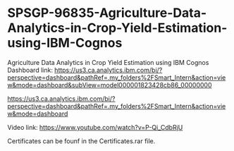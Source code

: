 # SPSGP-96835-Agriculture-Data-Analytics-in-Crop-Yield-Estimation-using-IBM-Cognos
Agriculture Data Analytics in Crop Yield Estimation using IBM Cognos
Dashboard link: https://us3.ca.analytics.ibm.com/bi/?perspective=dashboard&pathRef=.my_folders%2FSmart_Intern&action=view&mode=dashboard&subView=model000001823428cb86_00000000

https://us3.ca.analytics.ibm.com/bi/?perspective=dashboard&pathRef=.my_folders%2FSmart_Intern&action=view&mode=dashboard

Video link: https://www.youtube.com/watch?v=P-Qi_CdbRjU

Certificates can be founf in the Certificates.rar file.
